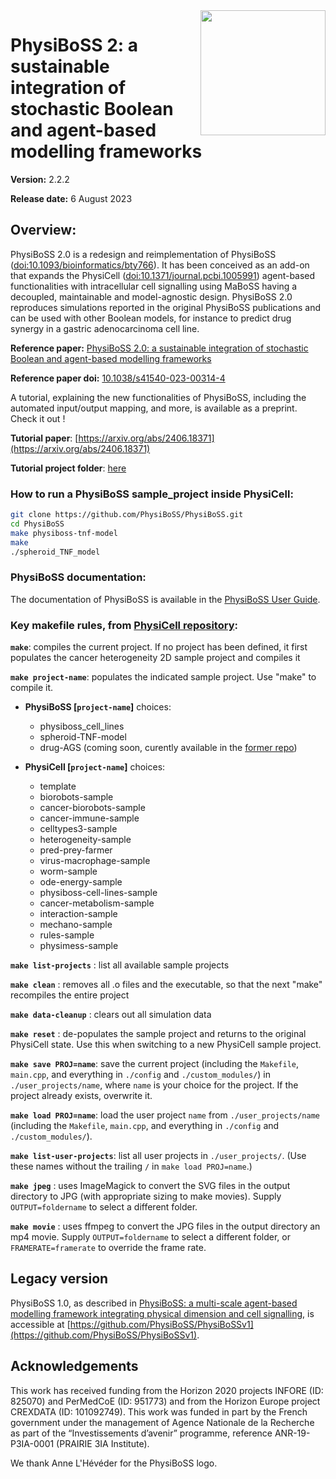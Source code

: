 <img align="right" height="200" src="https://github.com/sysbio-curie/MaBoSS/assets/22156824/b1b9a843-a203-42e6-8f8f-1acd2e2f5285">

# PhysiBoSS 2: a sustainable integration of stochastic Boolean and agent-based modelling frameworks
**Version:** 2.2.2

**Release date:** 6 August 2023

## Overview: 
PhysiBoSS 2.0 is a redesign and reimplementation of PhysiBoSS ([doi:10.1093/bioinformatics/bty766](https://doi.org/10.1093/bioinformatics/bty766)). It has been conceived as an add-on that expands the PhysiCell ([doi:10.1371/journal.pcbi.1005991](https://dx.doi.org/10.1371/journal.pcbi.1005991)) agent-based functionalities with intracellular cell signalling using MaBoSS having a decoupled, maintainable and model-agnostic design. PhysiBoSS 2.0 reproduces simulations reported in the original PhysiBoSS publications and can be used with other Boolean models, for instance to predict drug synergy in a gastric adenocarcinoma cell line.

**Reference paper:** [PhysiBoSS 2.0: a sustainable integration of stochastic Boolean and agent-based modelling frameworks](https://www.nature.com/articles/s41540-023-00314-4)

**Reference paper doi:** [10.1038/s41540-023-00314-4](https://doi.org/10.1038/s41540-023-00314-4)

A tutorial, explaining the new functionalities of PhysiBoSS, including the automated input/output mapping, and more, is available as a preprint. Check it out !

**Tutorial paper**: [https://arxiv.org/abs/2406.18371](https://arxiv.org/abs/2406.18371)

**Tutorial project folder**: [here](https://github.com/PhysiBoSS/PhysiBoSS/tree/master/sample_projects_intracellular/boolean/tutorial)

### How to run a PhysiBoSS sample_project inside PhysiCell:
~~~bash
git clone https://github.com/PhysiBoSS/PhysiBoSS.git
cd PhysiBoSS
make physiboss-tnf-model
make
./spheroid_TNF_model
~~~

### PhysiBoSS documentation:

The documentation of PhysiBoSS is available in the [PhysiBoSS User Guide](https://raw.githubusercontent.com/PhysiBoSS/PhysiBoSS/development/documentation/PhysiBoSS_User_Guide.pdf).


### Key makefile rules, from [PhysiCell repository](https://github.com/MathCancer/PhysiCell):

**`make`**: compiles the current project. If no 
                     project has been defined, it first 
                     populates the cancer heterogeneity 2D 
                     sample project and compiles it 
   
**`make project-name`**: populates the indicated sample project. 
                     Use "make" to compile it. 


   * **PhysiBoSS \[`project-name`\]** choices:
      * physiboss_cell_lines
      * spheroid-TNF-model
      * drug-AGS (coming soon, curently available in the [former repo](https://github.com/bsc-life/PhysiBoSSv2))

   * **PhysiCell \[`project-name`\]** choices:
      * template 
      * biorobots-sample 
      * cancer-biorobots-sample 
      * cancer-immune-sample
      * celltypes3-sample 
      * heterogeneity-sample 
      * pred-prey-farmer 
      * virus-macrophage-sample 
      * worm-sample
      * ode-energy-sample 
      * physiboss-cell-lines-sample 
      * cancer-metabolism-sample
      * interaction-sample
      * mechano-sample
      * rules-sample
      * physimess-sample

**`make list-projects`** : list all available sample projects 

**`make clean`**         : removes all .o files and the executable, so that the next "make" recompiles the entire project 

**`make data-cleanup`**  : clears out all simulation data 

**`make reset`**         : de-populates the sample project and returns to the original PhysiCell state. Use this when switching to a new PhysiCell sample project. 

**`make save PROJ=name`**: save the current project (including the `Makefile`, `main.cpp`, and everything in `./config` and `./custom_modules/`) in `./user_projects/name`, where `name` is your choice for the project. If the project already exists, overwrite it. 

**`make load PROJ=name`**: load the user project `name` from `./user_projects/name` (including the `Makefile`, `main.cpp`, and everything in `./config` and `./custom_modules/`).  

**`make list-user-projects`**: list all user projects in `./user_projects/`. (Use these names without the trailing `/` in `make load PROJ=name`.)

**`make jpeg`**          : uses ImageMagick to convert the SVG files in the output directory to JPG (with appropriate sizing to make movies). Supply `OUTPUT=foldername` to select a different folder. 

**`make movie`**         : uses ffmpeg to convert the JPG files in the output directory an mp4 movie. Supply `OUTPUT=foldername` to select a different folder, or `FRAMERATE=framerate` to override the frame rate.

## Legacy version

PhysiBoSS 1.0, as described in [PhysiBoSS: a multi-scale agent-based modelling framework integrating physical dimension and cell signalling](https://doi.org/10.1093/bioinformatics/bty766), is accessible at [https://github.com/PhysiBoSS/PhysiBoSSv1](https://github.com/PhysiBoSS/PhysiBoSSv1).

## Acknowledgements

This work has received funding from the Horizon 2020 projects INFORE (ID: 825070) and PerMedCoE (ID: 951773) and from the Horizon Europe project CREXDATA (ID: 101092749). This work was funded in part by the French government under the management of Agence Nationale de la Recherche as part of the “Investissements d’avenir” programme, reference ANR-19-P3IA-0001 (PRAIRIE 3IA Institute).

We thank Anne L'Hévéder for the PhysiBoSS logo.
